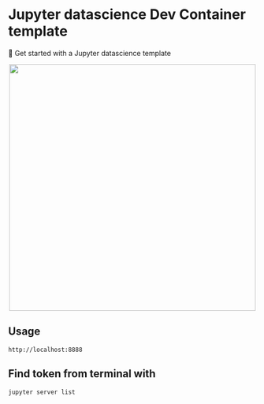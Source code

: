 # Jupyter datascience Dev Container template

🚀 Get started with a Jupyter datascience template

<p align=center>
  <img width=500 src="https://i.imgur.com/awK5O00.png">
</p>

## Usage

``` http://localhost:8888 ```

## Find token from terminal with
``` jupyter server list ```